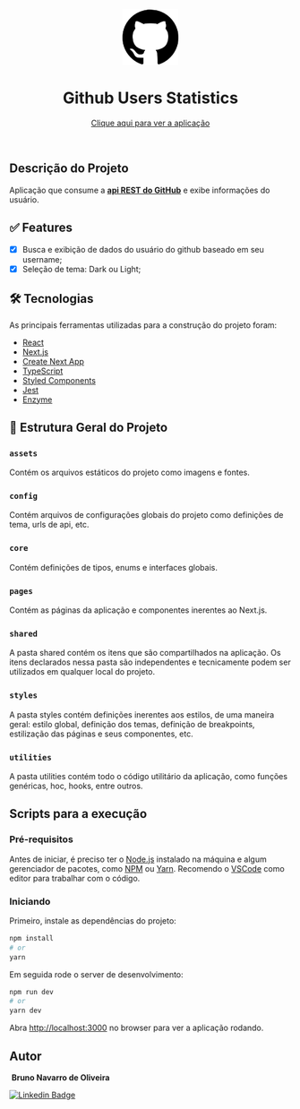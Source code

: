 <p align="center">
  <img src="https://github.com/bnavarroo/github-users-statistics/blob/main/src/assets/img/github-logo.svg" alt="Github Users Statistics" width="100px" />
  <h1 align="center">Github Users Statistics</h1>
</p>
<p align="center">
  <a href="https://github-users-statistics.vercel.app/" target="_blank">
    Clique aqui para ver a aplicação
  </a>
</p>

<br />

## Descrição do Projeto
<p>
Aplicação que consume a <a href="https://docs.github.com/pt/rest"><b>api REST do GitHub</b><a/> e exibe informações do usuário.
</p>

## ✅ Features

- [x] Busca e exibição de dados do usuário do github baseado em seu username;
- [x] Seleção de tema: Dark ou Light;

## 🛠 Tecnologias

As principais ferramentas utilizadas para a construção do projeto foram:

- [React](https://pt-br.reactjs.org/)
- [Next.js](https://nextjs.org/)
- [Create Next App](https://github.com/vercel/next.js/tree/canary/packages/create-next-app)
- [TypeScript](https://www.typescriptlang.org/)
- [Styled Components](https://styled-components.com/)
- [Jest](https://jestjs.io/pt-BR/)
- [Enzyme](https://www.npmjs.com/package/enzyme)

## 🚧 Estrutura Geral do Projeto

### `assets`
Contém os arquivos estáticos do projeto como imagens e fontes.

### `config`
Contém arquivos de configurações globais do projeto como definições de tema, urls de api, etc.

### `core`
Contém definições de tipos, enums e interfaces globais.

### `pages`
Contém as páginas da aplicação e componentes inerentes ao Next.js.

### `shared`
A pasta shared contém os itens que são compartilhados na aplicação. Os itens declarados nessa pasta são independentes e tecnicamente podem ser utilizados em qualquer local do projeto.

### `styles`
A pasta styles contém definições inerentes aos estilos, de uma maneira geral: estilo global, definição dos temas, definição de breakpoints, estilização das páginas e seus componentes, etc.

### `utilities`
A pasta utilities contém todo o código utilitário da aplicação, como funções genéricas, hoc, hooks, entre outros.


## Scripts para a execução

### Pré-requisitos

Antes de iniciar, é preciso ter o [Node.js](https://nodejs.org/en/) instalado na máquina e algum gerenciador de pacotes, como [NPM](https://www.npmjs.com/) ou [Yarn](https://yarnpkg.com/). Recomendo o [VSCode](https://code.visualstudio.com/) como editor para trabalhar com o código.


### Iniciando

Primeiro, instale as dependências do projeto:

```bash
npm install
# or
yarn
```

Em seguida rode o server de desenvolvimento:

```bash
npm run dev
# or
yarn dev
```

Abra [http://localhost:3000](http://localhost:3000) no browser para ver a aplicação rodando.


## Autor

<img style="border-radius: 50%;" src="https://avatars.githubusercontent.com/u/62071446?s=400&u=851a0c918e6257a6cf47ebdcafa271e67f4503fc&v=4" width="100px;" alt=""/>
<b>Bruno Navarro de Oliveira</b></sub>

[![Linkedin Badge](https://img.shields.io/badge/-Bruno-blue?style=flat-square&logo=Linkedin&logoColor=white&link=https://www.linkedin.com/in/bruno-navarro-oliveira/)](https://www.linkedin.com/in/bruno-navarro-oliveira/)
